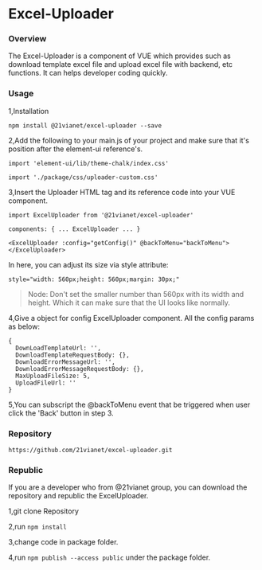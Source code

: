 # Excel-Uploader

### Overview
 The Excel-Uploader is a component of VUE which provides such as
 download template excel file and upload excel file with backend, etc functions.
 It can helps developer coding quickly.
 
### Usage

 1,Installation
 
` npm install @21vianet/excel-uploader --save `

 2,Add the following to your main.js of your project and 
 make sure that it's position after the element-ui reference's.
 
 `import 'element-ui/lib/theme-chalk/index.css'`

 `import './package/css/uploader-custom.css'`
 
 3,Insert the Uploader HTML tag and its reference code into your VUE component.
 
 `import ExcelUploader from '@21vianet/excel-uploader'`
 
 `components: {
        ...
        ExcelUploader
        ...
 }`
 
 `<ExcelUploader :config="getConfig()" @backToMenu="backToMenu"></ExcelUploader>`
 
 In here, you can adjust its size via style attribute:
 
 `style="width: 560px;height: 560px;margin: 30px;"`
 
 > Node: Don't set the smaller number than 560px with its width and height. Which it can make sure that the UI looks like normally.
 
 4,Give a object for config ExcelUploader component. All the config params as below:
 
 ``` 
 {                
   DownLoadTemplateUrl: '',
   DownloadTemplateRequestBody: {},
   DownloadErrorMessageUrl: '',
   DownloadErrorMessageRequestBody: {},
   MaxUploadFileSize: 5,
   UploadFileUrl: ''
 }
 ```
 
 5,You can subscript the @backToMenu event that be triggered when user click the 'Back' button in step 3. 
 
### Repository

  `https://github.com/21vianet/excel-uploader.git`

### Republic

If you are a developer who from @21vianet group, you can download the repository and republic the ExcelUploader.

1,git clone Repository

2,run `npm install`

3,change code in package folder.

4,run ` npm publish --access public ` under the package folder.

